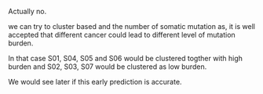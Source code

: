 Actually no.

we can try to cluster based and the number of somatic mutation as, it is well accepted that different cancer could lead to different level of mutation burden.

In that case S01, S04, S05 and  S06 would be clustered togther with high burden and S02, S03, S07 would be clustered as low burden.

We would see later if this early prediction is accurate. 

